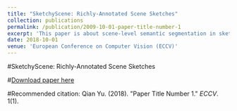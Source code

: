 ```yaml
---
title: "SketchyScene: Richly-Annotated Scene Sketches"
collection: publications
permalink: /publication/2009-10-01-paper-title-number-1
excerpt: 'This paper is about scene-level semantic segmentation in sketches.'
date: 2018-10-01
venue: 'European Conference on Computer Vision (ECCV)'
---
```

#SketchyScene: Richly-Annotated Scene Sketches

#[Download paper here](http://openaccess.thecvf.com/content_ECCV_2018/papers/Changqing_Zou_SketchyScene_Richly-Annotated_Scene_ECCV_2018_paper.pdf)

#Recommended citation: Qian Yu. (2018). "Paper Title Number 1." <i>ECCV</i>. 1(1).